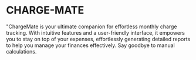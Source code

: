 # CHARGE-MATE
"ChargeMate is your ultimate companion for effortless monthly charge tracking. With intuitive features and a user-friendly interface, it empowers you to stay on top of your expenses, effortlessly generating detailed reports to help you manage your finances effectively. Say goodbye to manual calculations.
